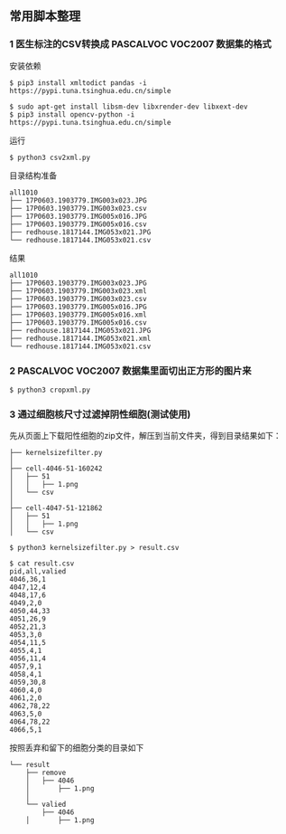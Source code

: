## 常用脚本整理

### 1 医生标注的CSV转换成 PASCALVOC VOC2007 数据集的格式
安装依赖
```
$ pip3 install xmltodict pandas -i https://pypi.tuna.tsinghua.edu.cn/simple

$ sudo apt-get install libsm-dev libxrender-dev libxext-dev
$ pip3 install opencv-python -i https://pypi.tuna.tsinghua.edu.cn/simple
```

运行
```
$ python3 csv2xml.py
```

目录结构准备
```
all1010
├── 17P0603.1903779.IMG003x023.JPG
├── 17P0603.1903779.IMG003x023.csv
├── 17P0603.1903779.IMG005x016.JPG
├── 17P0603.1903779.IMG005x016.csv
├── redhouse.1817144.IMG053x021.JPG
└── redhouse.1817144.IMG053x021.csv
```

结果
```
all1010
├── 17P0603.1903779.IMG003x023.JPG
├── 17P0603.1903779.IMG003x023.xml
├── 17P0603.1903779.IMG003x023.csv
├── 17P0603.1903779.IMG005x016.JPG
├── 17P0603.1903779.IMG005x016.xml
├── 17P0603.1903779.IMG005x016.csv
├── redhouse.1817144.IMG053x021.JPG
├── redhouse.1817144.IMG053x021.xml
└── redhouse.1817144.IMG053x021.csv
```

### 2 PASCALVOC VOC2007 数据集里面切出正方形的图片来
```
$ python3 cropxml.py
```

### 3 通过细胞核尺寸过滤掉阴性细胞(测试使用)
先从页面上下载阳性细胞的zip文件，解压到当前文件夹，得到目录结果如下：
```
├── kernelsizefilter.py
│
├── cell-4046-51-160242
│   ├── 51
│   │   ├── 1.png
│   └── csv
│
├── cell-4047-51-121862
│   ├── 51
│   │   ├── 1.png
│   └── csv

```

```
$ python3 kernelsizefilter.py > result.csv
```


```
$ cat result.csv
pid,all,valied
4046,36,1
4047,12,4
4048,17,6
4049,2,0
4050,44,33
4051,26,9
4052,21,3
4053,3,0
4054,11,5
4055,4,1
4056,11,4
4057,9,1
4058,4,1
4059,30,8
4060,4,0
4061,2,0
4062,78,22
4063,5,0
4064,78,22
4066,5,1
```

按照丢弃和留下的细胞分类的目录如下
```
└── result
    ├── remove
    │   ├── 4046
    │       ├── 1.png
    │
    └── valied
        ├── 4046
    │       ├── 1.png

```
